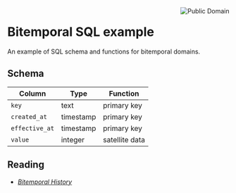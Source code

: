 <a href="LICENSE.md">
<img src="https://unlicense.org/pd-icon.png" alt="Public Domain" align="right"/>
</a>

# Bitemporal SQL example

An example of SQL schema and functions for bitemporal domains.

## Schema

| Column         | Type      | Function       |
|----------------|-----------|----------------|
| `key`          | text      | primary key    |
| `created_at`   | timestamp | primary key    |
| `effective_at` | timestamp | primary key    |
| `value`        | integer   | satellite data |

## Reading

* [_Bitemporal History_](https://martinfowler.com/articles/bitemporal-history.html)
